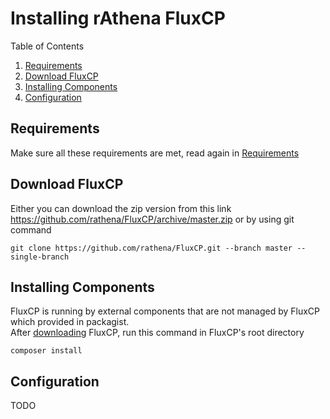 # Installing rAthena FluxCP

Table of Contents

1. [Requirements](#requirements)
2. [Download FluxCP](#download-fluxcp)
3. [Installing Components](#installing-components)
4. [Configuration](#configuration)

## Requirements
Make sure all these requirements are met, read again in [Requirements](https://github.com/rathena/FluxCP/blob/master/README.md#requirements)

## Download FluxCP
Either you can download the zip version from this link https://github.com/rathena/FluxCP/archive/master.zip or by using git command
```
git clone https://github.com/rathena/FluxCP.git --branch master --single-branch
```

## Installing Components
FluxCP is running by external components that are not managed by FluxCP which provided in packagist.  
After [downloading](#download-fluxcp) FluxCP, run this command in FluxCP's root directory
```
composer install
```

## Configuration
TODO
